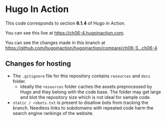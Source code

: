 Hugo In Action
===============

This code corresponds to section **6.1.4** of Hugo in Action.

You can see this live at https://ch06-4.hugoinaction.com.

You can see the changes made in this branch at https://github.com/hugoinaction/hugoinaction/compare/ch06-3...ch06-4

Changes for hosting
--------------------

* The `.gitignore` file for this repository contains `resources` and `docs` folder.
  * Ideally the `resources` folder caches the assets preprocessed by Hugo and they belong with the code base. The folder may get large and blot the repository size which is not ideal for sample code.
* `static / robots.txt` is present to disallow bots from tracking the branch. Needless links to subdomains with repeated code harm the search engine rankings of the website.

